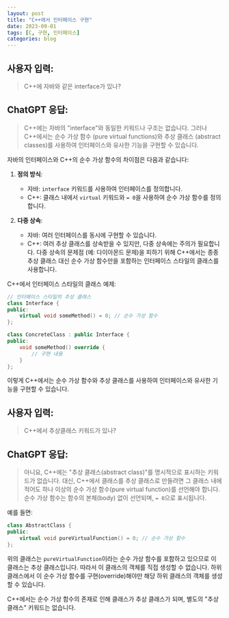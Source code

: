 ```yaml
---
layout: post
title: "C++에서 인터페이스 구현"
date: 2023-09-01
tags: [C, 구현, 인터페이스]
categories: blog
---
```


## 사용자 입력:
> C++에 자바와 같은 interface가 있나?

## ChatGPT 응답:
> C++에는 자바의 "interface"와 동일한 키워드나 구조는 없습니다. 그러나 C++에서는 순수 가상 함수 (pure virtual functions)와 추상 클래스 (abstract classes)를 사용하여 인터페이스와 유사한 기능을 구현할 수 있습니다.

자바의 인터페이스와 C++의 순수 가상 함수의 차이점은 다음과 같습니다:

1. **정의 방식**: 
   - 자바: `interface` 키워드를 사용하여 인터페이스를 정의합니다.
   - C++: 클래스 내에서 `virtual` 키워드와 `= 0`을 사용하여 순수 가상 함수를 정의합니다.
  
2. **다중 상속**:
   - 자바: 여러 인터페이스를 동시에 구현할 수 있습니다.
   - C++: 여러 추상 클래스를 상속받을 수 있지만, 다중 상속에는 주의가 필요합니다. 다중 상속의 문제점 (예: 다이아몬드 문제)을 피하기 위해 C++에서는 종종 추상 클래스 대신 순수 가상 함수만을 포함하는 인터페이스 스타일의 클래스를 사용합니다.

C++에서 인터페이스 스타일의 클래스 예제:

```cpp
// 인터페이스 스타일의 추상 클래스
class Interface {
public:
    virtual void someMethod() = 0; // 순수 가상 함수
};

class ConcreteClass : public Interface {
public:
    void someMethod() override {
        // 구현 내용
    }
};
```

이렇게 C++에서는 순수 가상 함수와 추상 클래스를 사용하여 인터페이스와 유사한 기능을 구현할 수 있습니다.

## 사용자 입력:
> C++에서 추상클래스 키워드가 있나?

## ChatGPT 응답:
> 아니요, C++에는 "추상 클래스(abstract class)"를 명시적으로 표시하는 키워드가 없습니다. 대신, C++에서 클래스를 추상 클래스로 만들려면 그 클래스 내에 적어도 하나 이상의 순수 가상 함수(pure virtual function)를 선언해야 합니다. 순수 가상 함수는 함수의 본체(body) 없이 선언되며, `= 0`으로 표시됩니다.

예를 들면:

```cpp
class AbstractClass {
public:
    virtual void pureVirtualFunction() = 0; // 순수 가상 함수
};
```

위의 클래스는 `pureVirtualFunction`이라는 순수 가상 함수를 포함하고 있으므로 이 클래스는 추상 클래스입니다. 따라서 이 클래스의 객체를 직접 생성할 수 없습니다. 하위 클래스에서 이 순수 가상 함수를 구현(override)해야만 해당 하위 클래스의 객체를 생성할 수 있습니다.

C++에서는 순수 가상 함수의 존재로 인해 클래스가 추상 클래스가 되며, 별도의 "추상 클래스" 키워드는 없습니다.


